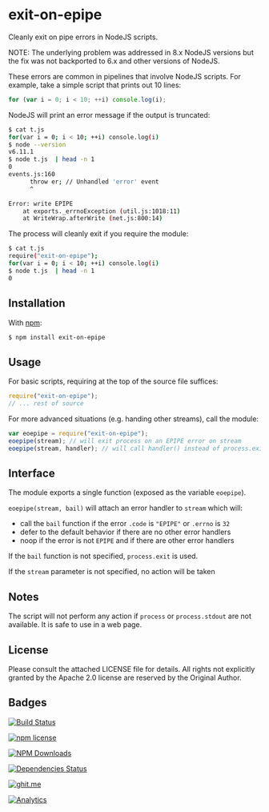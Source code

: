 # exit-on-epipe

Cleanly exit on pipe errors in NodeJS scripts.

NOTE: The underlying problem was addressed in 8.x NodeJS versions but the fix
was not backported to 6.x and other versions of NodeJS.

These errors are common in pipelines that involve NodeJS scripts. For example,
take a simple script that prints out 10 lines:

```js
for (var i = 0; i < 10; ++i) console.log(i);
```

NodeJS will print an error message if the output is truncated:

```bash
$ cat t.js
for(var i = 0; i < 10; ++i) console.log(i)
$ node --version
v6.11.1
$ node t.js  | head -n 1
0
events.js:160
      throw er; // Unhandled 'error' event
      ^

Error: write EPIPE
    at exports._errnoException (util.js:1018:11)
    at WriteWrap.afterWrite (net.js:800:14)
```

The process will cleanly exit if you require the module:

```bash
$ cat t.js
require("exit-on-epipe");
for(var i = 0; i < 10; ++i) console.log(i)
$ node t.js  | head -n 1
0
```

## Installation

With [npm](https://www.npmjs.org/package/exit-on-epipe):

```bash
$ npm install exit-on-epipe
```

## Usage

For basic scripts, requiring at the top of the source file suffices:

```js
require("exit-on-epipe");
// ... rest of source
```

For more advanced situations (e.g. handing other streams), call the module:

```js
var eoepipe = require("exit-on-epipe");
eoepipe(stream); // will exit process on an EPIPE error on stream
eoepipe(stream, handler); // will call handler() instead of process.exit
```

## Interface

The module exports a single function (exposed as the variable `eoepipe`).

`eoepipe(stream, bail)` will attach an error handler to `stream` which will:

- call the `bail` function if the error `.code` is `"EPIPE"` or `.errno` is `32`
- defer to the default behavior if there are no other error handlers
- noop if the error is not `EPIPE` and if there are other error handlers

If the `bail` function is not specified, `process.exit` is used.

If the `stream` parameter is not specified, no action will be taken

## Notes

The script will not perform any action if `process` or `process.stdout` are not
available. It is safe to use in a web page.

## License

Please consult the attached LICENSE file for details. All rights not explicitly
granted by the Apache 2.0 license are reserved by the Original Author.

## Badges

[![Build Status](https://travis-ci.org/SheetJS/node-exit-on-epipe.svg?branch=master)](https://travis-ci.org/SheetJS/node-exit-on-epipe)

[![npm license](https://img.shields.io/npm/l/exit-on-epipe.svg)](https://npmjs.org/package/exit-on-epipe)

[![NPM Downloads](https://img.shields.io/npm/dt/exit-on-epipe.svg)](https://npmjs.org/package/exit-on-epipe)

[![Dependencies Status](https://david-dm.org/sheetjs/node-exit-on-epipe/status.svg)](https://david-dm.org/sheetjs/node-exit-on-epipe)

[![ghit.me](https://ghit.me/badge.svg?repo=sheetjs/node-exit-on-epipe)](https://ghit.me/repo/sheetjs/node-exit-on-epipe)

[![Analytics](https://ga-beacon.appspot.com/UA-36810333-1/SheetJS/node-exit-on-epipe?pixel)](https://github.com/SheetJS/node-exit-on-epipe)
